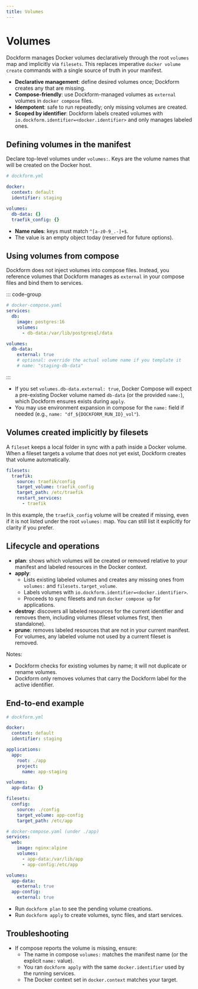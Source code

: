 ```yaml
---
title: Volumes
---
```


# Volumes

Dockform manages Docker volumes declaratively through the root `volumes` map and implicitly via `filesets`.
This replaces imperative `docker volume create` commands with a single source of truth in your manifest.

- **Declarative management**: define desired volumes once; Dockform creates any that are missing.
- **Compose-friendly**: use Dockform-managed volumes as `external` volumes in `docker compose` files.
- **Idempotent**: safe to run repeatedly; only missing volumes are created.
- **Scoped by identifier**: Dockform labels created volumes with `io.dockform.identifier=<docker.identifier>` and only manages labeled ones.

## Defining volumes in the manifest

Declare top-level volumes under `volumes:`. Keys are the volume names that will be created on the Docker host.

```yaml
# dockform.yml

docker:
  context: default
  identifier: staging

volumes:
  db-data: {}
  traefik_config: {}
```

- **Name rules**: keys must match `^[a-z0-9_.-]+$`.
- The value is an empty object today (reserved for future options).

## Using volumes from compose

Dockform does not inject volumes into compose files. Instead, you reference volumes that Dockform manages as `external` in your compose files and bind them to services.

::: code-group

```yaml [config.js]
# docker-compose.yaml
services:
  db:
    image: postgres:16
    volumes:
      - db-data:/var/lib/postgresql/data

volumes:
  db-data:
    external: true
    # optional: override the actual volume name if you template it
    # name: "staging-db-data"
```

:::

- If you set `volumes.db-data.external: true`, Docker Compose will expect a pre-existing Docker volume named `db-data` (or the provided `name:`), which Dockform ensures exists during `apply`.
- You may use environment expansion in compose for the `name:` field if needed (e.g., `name: "df_${DOCKFORM_RUN_ID}_vol"`).

## Volumes created implicitly by filesets

A `fileset` keeps a local folder in sync with a path inside a Docker volume. When a fileset targets a volume that does not yet exist, Dockform creates that volume automatically.

```yaml
filesets:
  traefik:
    source: traefik/config
    target_volume: traefik_config
    target_path: /etc/traefik
    restart_services:
      - traefik
```

In this example, the `traefik_config` volume will be created if missing, even if it is not listed under the root `volumes:` map. You can still list it explicitly for clarity if you prefer.

## Lifecycle and operations

- **plan**: shows which volumes will be created or removed relative to your manifest and labeled resources in the Docker context.
- **apply**:
  - Lists existing labeled volumes and creates any missing ones from `volumes:` and `filesets.target_volume`.
  - Labels volumes with `io.dockform.identifier=<docker.identifier>`.
  - Proceeds to sync filesets and run `docker compose up` for applications.
- **destroy**: discovers all labeled resources for the current identifier and removes them, including volumes (fileset volumes first, then standalone).
- **prune**: removes labeled resources that are not in your current manifest. For volumes, any labeled volume not used by a current fileset is removed.

Notes:
- Dockform checks for existing volumes by name; it will not duplicate or rename volumes.
- Dockform only removes volumes that carry the Dockform label for the active identifier.

## End-to-end example

```yaml
# dockform.yml

docker:
  context: default
  identifier: staging

applications:
  app:
    root: ./app
    project:
      name: app-staging

volumes:
  app-data: {}

filesets:
  config:
    source: ./config
    target_volume: app-config
    target_path: /etc/app

# docker-compose.yaml (under ./app)
services:
  web:
    image: nginx:alpine
    volumes:
      - app-data:/var/lib/app
      - app-config:/etc/app

volumes:
  app-data:
    external: true
  app-config:
    external: true
```

- Run `dockform plan` to see the pending volume creations.
- Run `dockform apply` to create volumes, sync files, and start services.

## Troubleshooting

- If compose reports the volume is missing, ensure:
  - The name in compose `volumes:` matches the manifest name (or the explicit `name:` value).
  - You ran `dockform apply` with the same `docker.identifier` used by the running services.
  - The Docker context set in `docker.context` matches your target.
